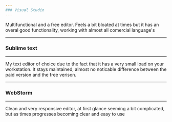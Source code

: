 ```yaml
---
### Visual Studio 
---
```


Multifunctional and a free editor.
Feels a bit bloated at times but it has an overal good functionality, 
working with almost all comercial language's 

---
### Sublime text
---

My text editor of choice due to the fact that it has a very small load on your workstation.
It stays maintained,
almost no noticable difference between the paid version and the free verison.

---
### WebStorm
---

Clean and very responsive editor, at first glance seeming a bit complicated, but as times progresses becoming clear and easy to use


